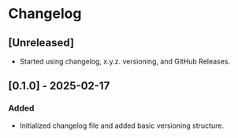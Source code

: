# Changelog

## [Unreleased]
- Started using changelog, x.y.z. versioning, and GitHub Releases.

## [0.1.0] - 2025-02-17
### Added
- Initialized changelog file and added basic versioning structure.
